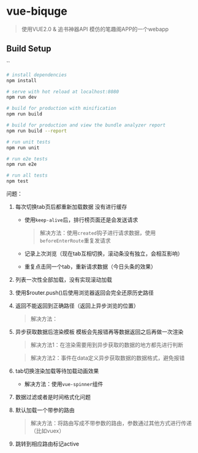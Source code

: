# vue-biquge

> 使用VUE2.0 & 追书神器API 模仿的笔趣阁APP的一个webapp

## Build Setup
``
``` bash
# install dependencies
npm install

# serve with hot reload at localhost:8080
npm run dev

# build for production with minification
npm run build

# build for production and view the bundle analyzer report
npm run build --report

# run unit tests
npm run unit

# run e2e tests
npm run e2e

# run all tests
npm test
```

问题：

1. 每次切换tab页后都重新加载数据 没有进行缓存
    - 使用`keep-alive`后，排行榜页面还是会发送请求

        > 解决方法：使用`created`钩子进行请求数据，使用`beforeEnterRoute`重复发请求
    - 记录上次浏览（现在tab互相切换，滚动条没有独立，会相互影响）
    - 重复点击同一个tab，重新请求数据（今日头条的效果）
3. 列表一次性全部加载，没有实现滚动加载
4. 使用$router.push()后使用浏览器返回会完全还原历史路径
5. 返回不能返回到正确路径（返回上异步浏览的位置）
    > 解决方法：
6. 异步获取数据后渲染模板 模板会先报错再等数据返回之后再做一次渲染
    > 解决方法1：在渲染需要用到异步获取的数据的地方都先进行判断

    > 解决方法2：事件在data定义异步获取数据的数据格式，避免报错
6. tab切换渲染加载等待加载动画效果
    - 解决方法：使用`vue-spinner`组件
7. 数据过滤或者是时间格式化问题
8. 默认加载一个带参的路由
    > 解决方法：将路由写成不带参数的路由，参数通过其他方式进行传递（比如vuex）
9. 跳转到相应路由标记active

